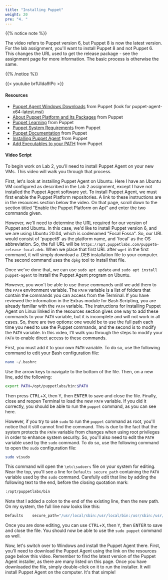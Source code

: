 ```yaml
---
title: "Installing Puppet"
weight: 20
pre: "4. "
---
```


{{% notice note %}}

The video refers to Puppet version 6, but Puppet 8 is now the latest version. For the lab assignment, you'll want to install Puppet 8 and not Puppet 6. This changes the URL used to get the release package - see the assignment page for more information. The basic process is otherwise the same.

{{% /notice %}}

{{< youtube brfUIda9IPc >}}

<!-- F12XwpusumA -->

#### Resources
* [Puppet Agent Windows Downloads](https://downloads.puppetlabs.com/windows/puppet8/) from Puppet (look for puppet-agent-x64-latest.msi)
* [About Puppet Platform and Its Packages](https://www.puppet.com/docs/puppet/8/platform_components) from Puppet
* [Puppet Learning](https://www.puppet.com/products/puppet-enterprise/learning-puppet) from Puppet
* [Puppet System Requirements](https://puppet.com/docs/pe/latest/system_requirements.html) from Puppet
* [Puppet Documentation](https://puppet.com/docs) from Puppet
* [Installing Puppet Agent](https://puppet.com/docs/puppet/latest/install_agents.html) from Puppet
* [Add Executables to your PATH](https://www.puppet.com/docs/puppet/8/install_agents.html#adding_executables_to_your_path) from Puppet

#### Video Script

To begin work on Lab 2, you'll need to install Puppet Agent on your new VMs. This video will walk you through that process.

First, let's look at installing Puppet Agent on Ubuntu. Here I have an Ubuntu VM configured as described in the Lab 2 assignment, except I have not installed the Puppet Agent software yet. To install Puppet Agent, we must first enable the Puppet Platform repositories. A link to these instructions are in the resources section below the video. On that page, scroll down to the section titled "Enable the Puppet Platform on Apt" and enter the two commands given. 

However, we'll need to determine the URL required for our version of Puppet and Ubuntu. In this case, we'd like to install Puppet version 6, and we are using Ubuntu 20.04, which is codenamed "Focal Fossa". So, our URL would consist of 'puppet6' as the platform name, and 'focal' as the OS abbreviation. So, the full URL will be `https://apt.puppetlabs.com/puppet6-release-focal.deb`. When we place that first URL after `wget` in the first command, it will simply download a .DEB installation file to your computer. The second command uses the `dpkg` tool to install that file.

Once we've done that, we can use `sudo apt update` and `sudo apt install puppet-agent` to install the Puppet Agent program on Ubuntu. 

However, you won't be able to use those commands until we add them to the `PATH` environment variable. The `PATH` variable is a list of folders that contain the commands you can access from the Terminal. If you have reviewed the information in the Extras module for Bash Scripting, you are already familiar with the `PATH` variable. The instructions for installing Puppet Agent on Linux linked in the resources section gives one way to add these commands to your `PATH` variable, but it is incomplete and will not work in all cases. So, there are two options: one would be to use the full path each time you need to use the Puppet commands, and the second is to modify the `PATH` variable. In this video, I'll walk you through the steps to modify your `PATH` to enable direct access to these commands.

First, you must add it to your own `PATH` variable. To do so, use the following command to edit your Bash configuration file:

```bash
nano ~/.bashrc
```

Use the arrow keys to navigate to the bottom of the file. Then, on a new line, add the following:

```bash
export PATH=/opt/puppetlabs/bin:$PATH
```

Then press <kbd>CTRL</kbd>+<kbd>X</kbd>, then <kbd>Y</kbd>, then <kbd>ENTER</kbd> to save and close the file. Finally, close and reopen Terminal to load the new `PATH` variable. If you did it correctly, you should be able to run the `puppet` command, as you can see here.

However, if you try to use `sudo` to run the `puppet` command as root, you'll notice that it still cannot find the command. This is due to the fact that the system protects the `PATH` variable from changes when using root privileges in order to enhance system security. So, you'll also need to edit the `PATH` variable used by the `sudo` command. To do so, use the following command to open the `sudo` configuration file:

```bash
sudo visudo
```

This command will open the `\etc\sudoers` file on your system for editing. Near the top, you'll see a line for `Defaults secure_path` containing the `PATH` variable used by the `sudo` command. Carefully edit that line by adding the following text to the end, before the closing quotation mark:

```bash
:/opt/puppetlabs/bin
```

Note that I added a colon to the end of the existing line, then the new path. On my system, the full line now looks like this:

```bash
Defaults    secure_path="/usr/local/sbin:/usr/local/bin:/usr/sbin:/usr/bin:/sbin:/bin:/snap/bin:/opt/puppetlabs/bin"
```

Once you are done editing, you can use <kbd>CTRL</kbd>+<kbd>X</kbd>, then <kbd>Y</kbd>, then <kbd>ENTER</kbd> to save and close the file. You should now be able to use the `sudo puppet` command as well.

Now, let's switch over to Windows and install the Puppet Agent there. First, you'll need to download the Puppet Agent using the link on the resources page below this video. Remember to find the latest version of the Puppet Agent installer, as there are many listed on this page. Once you have downloaded the file, simply double-click on it to run the installer. It will install Puppet Agent on the computer. It's that simple!
